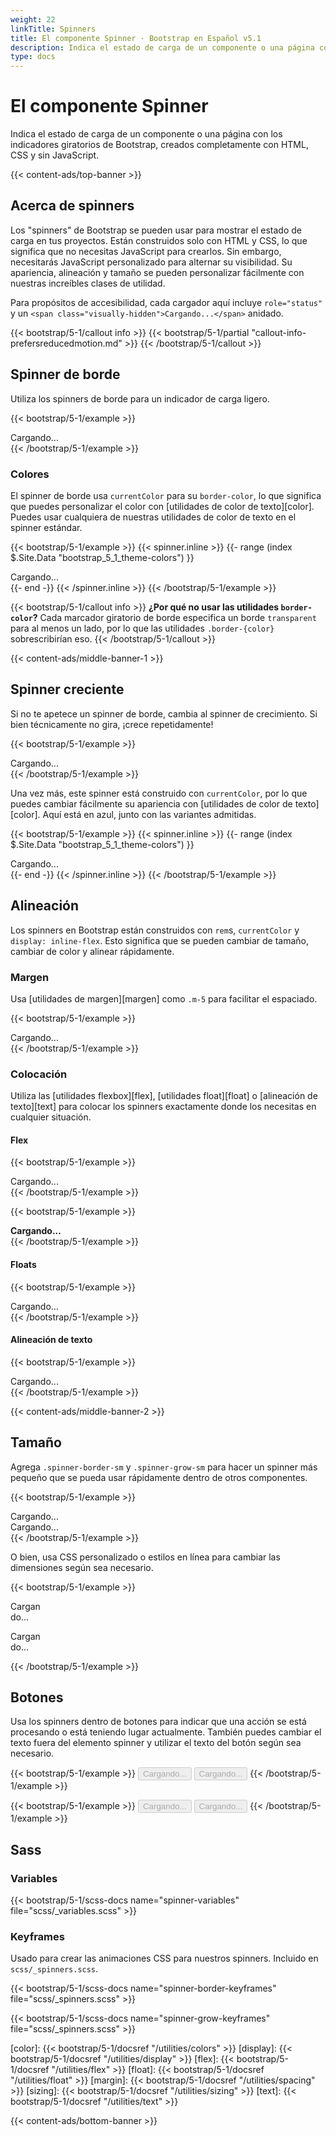 ```yaml
---
weight: 22
linkTitle: Spinners
title: El componente Spinner · Bootstrap en Español v5.1
description: Indica el estado de carga de un componente o una página con los indicadores giratorios de Bootstrap, creados completamente con HTML, CSS y sin JavaScript.
type: docs
---
```


# El componente Spinner

Indica el estado de carga de un componente o una página con los indicadores giratorios de Bootstrap, creados completamente con HTML, CSS y sin JavaScript.

{{< content-ads/top-banner >}}

## Acerca de spinners

Los "spinners" de Bootstrap se pueden usar para mostrar el estado de carga en tus proyectos. Están construidos solo con HTML y CSS, lo que significa que no necesitas JavaScript para crearlos. Sin embargo, necesitarás JavaScript personalizado para alternar su visibilidad. Su apariencia, alineación y tamaño se pueden personalizar fácilmente con nuestras increíbles clases de utilidad.

Para propósitos de accesibilidad, cada cargador aquí incluye `role="status"` y un `<span class="visually-hidden">Cargando...</span>` anidado.

{{< bootstrap/5-1/callout info >}}
{{< bootstrap/5-1/partial "callout-info-prefersreducedmotion.md" >}}
{{< /bootstrap/5-1/callout >}}

## Spinner de borde

Utiliza los spinners de borde para un indicador de carga ligero.

{{< bootstrap/5-1/example >}}
<div class="spinner-border" role="status">
  <span class="visually-hidden">Cargando...</span>
</div>
{{< /bootstrap/5-1/example >}}

### Colores

El spinner de borde usa `currentColor` para su `border-color`, lo que significa que puedes personalizar el color con [utilidades de color de texto][color]. Puedes usar cualquiera de nuestras utilidades de color de texto en el spinner estándar.

{{< bootstrap/5-1/example >}}
{{< spinner.inline >}}
{{- range (index $.Site.Data "bootstrap_5_1_theme-colors") }}
<div class="spinner-border text-{{ .name }}" role="status">
  <span class="visually-hidden">Cargando...</span>
</div>
{{- end -}}
{{< /spinner.inline >}}
{{< /bootstrap/5-1/example >}}

{{< bootstrap/5-1/callout info >}}
**¿Por qué no usar las utilidades `border-color`?** Cada marcador giratorio de borde especifica un borde `transparent` para al menos un lado, por lo que las utilidades `.border-{color}` sobrescribirían eso.
{{< /bootstrap/5-1/callout >}}

{{< content-ads/middle-banner-1 >}}

## Spinner creciente

Si no te apetece un spinner de borde, cambia al spinner de crecimiento. Si bien técnicamente no gira, ¡crece repetidamente!

{{< bootstrap/5-1/example >}}
<div class="spinner-grow" role="status">
  <span class="visually-hidden">Cargando...</span>
</div>
{{< /bootstrap/5-1/example >}}

Una vez más, este spinner está construido con `currentColor`, por lo que puedes cambiar fácilmente su apariencia con [utilidades de color de texto][color]. Aquí está en azul, junto con las variantes admitidas.

{{< bootstrap/5-1/example >}}
{{< spinner.inline >}}
{{- range (index $.Site.Data "bootstrap_5_1_theme-colors") }}
<div class="spinner-grow text-{{ .name }}" role="status">
  <span class="visually-hidden">Cargando...</span>
</div>
{{- end -}}
{{< /spinner.inline >}}
{{< /bootstrap/5-1/example >}}

## Alineación

Los spinners en Bootstrap están construidos con `rem`s, `currentColor` y `display: inline-flex`. Esto significa que se pueden cambiar de tamaño, cambiar de color y alinear rápidamente.

### Margen

Usa [utilidades de margen][margen] como `.m-5` para facilitar el espaciado.

{{< bootstrap/5-1/example >}}
<div class="spinner-border m-5" role="status">
  <span class="visually-hidden">Cargando...</span>
</div>
{{< /bootstrap/5-1/example >}}

### Colocación

Utiliza las [utilidades flexbox][flex], [utilidades float][float] o [alineación de texto][text] para colocar los spinners exactamente donde los necesitas en cualquier situación.

#### Flex

{{< bootstrap/5-1/example >}}
<div class="d-flex justify-content-center">
  <div class="spinner-border" role="status">
    <span class="visually-hidden">Cargando...</span>
  </div>
</div>
{{< /bootstrap/5-1/example >}}

{{< bootstrap/5-1/example >}}
<div class="d-flex align-items-center">
  <strong>Cargando...</strong>
  <div class="spinner-border ms-auto" role="status" aria-hidden="true"></div>
</div>
{{< /bootstrap/5-1/example >}}

#### Floats

{{< bootstrap/5-1/example >}}
<div class="clearfix">
  <div class="spinner-border float-end" role="status">
    <span class="visually-hidden">Cargando...</span>
  </div>
</div>
{{< /bootstrap/5-1/example >}}

#### Alineación de texto

{{< bootstrap/5-1/example >}}
<div class="text-center">
  <div class="spinner-border" role="status">
    <span class="visually-hidden">Cargando...</span>
  </div>
</div>
{{< /bootstrap/5-1/example >}}

{{< content-ads/middle-banner-2 >}}

## Tamaño

Agrega `.spinner-border-sm` y `.spinner-grow-sm` para hacer un spinner más pequeño que se pueda usar rápidamente dentro de otros componentes.

{{< bootstrap/5-1/example >}}
<div class="spinner-border spinner-border-sm" role="status">
  <span class="visually-hidden">Cargando...</span>
</div>
<div class="spinner-grow spinner-grow-sm" role="status">
  <span class="visually-hidden">Cargando...</span>
</div>
{{< /bootstrap/5-1/example >}}

O bien, usa CSS personalizado o estilos en línea para cambiar las dimensiones según sea necesario.

{{< bootstrap/5-1/example >}}
<div class="spinner-border" style="width: 3rem; height: 3rem;" role="status">
  <span class="visually-hidden">Cargando...</span>
</div>
<div class="spinner-grow" style="width: 3rem; height: 3rem;" role="status">
  <span class="visually-hidden">Cargando...</span>
</div>
{{< /bootstrap/5-1/example >}}

## Botones

Usa los spinners dentro de botones para indicar que una acción se está procesando o está teniendo lugar actualmente. También puedes cambiar el texto fuera del elemento spinner y utilizar el texto del botón según sea necesario.

{{< bootstrap/5-1/example >}}
<button class="btn btn-primary" type="button" disabled>
  <span class="spinner-border spinner-border-sm" role="status" aria-hidden="true"></span>
  <span class="visually-hidden">Cargando...</span>
</button>
<button class="btn btn-primary" type="button" disabled>
  <span class="spinner-border spinner-border-sm" role="status" aria-hidden="true"></span>
  Cargando...
</button>
{{< /bootstrap/5-1/example >}}

{{< bootstrap/5-1/example >}}
<button class="btn btn-primary" type="button" disabled>
  <span class="spinner-grow spinner-grow-sm" role="status" aria-hidden="true"></span>
  <span class="visually-hidden">Cargando...</span>
</button>
<button class="btn btn-primary" type="button" disabled>
  <span class="spinner-grow spinner-grow-sm" role="status" aria-hidden="true"></span>
  Cargando...
</button>
{{< /bootstrap/5-1/example >}}

## Sass

### Variables

{{< bootstrap/5-1/scss-docs name="spinner-variables" file="scss/_variables.scss" >}}

### Keyframes

Usado para crear las animaciones CSS para nuestros spinners. Incluido en `scss/_spinners.scss`.

{{< bootstrap/5-1/scss-docs name="spinner-border-keyframes" file="scss/_spinners.scss" >}}

{{< bootstrap/5-1/scss-docs name="spinner-grow-keyframes" file="scss/_spinners.scss" >}}


[color]:   {{< bootstrap/5-1/docsref "/utilities/colors" >}}
[display]: {{< bootstrap/5-1/docsref "/utilities/display" >}}
[flex]:    {{< bootstrap/5-1/docsref "/utilities/flex" >}}
[float]:   {{< bootstrap/5-1/docsref "/utilities/float" >}}
[margin]:  {{< bootstrap/5-1/docsref "/utilities/spacing" >}}
[sizing]:  {{< bootstrap/5-1/docsref "/utilities/sizing" >}}
[text]:    {{< bootstrap/5-1/docsref "/utilities/text" >}}

{{< content-ads/bottom-banner >}}